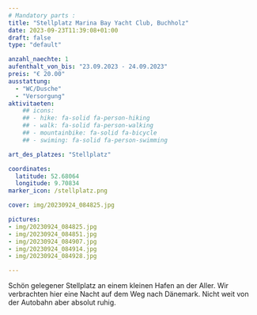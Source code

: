 ```yaml
---
# Mandatory parts :
title: "Stellplatz Marina Bay Yacht Club, Buchholz"
date: 2023-09-23T11:39:08+01:00
draft: false
type: "default"

anzahl_naechte: 1
aufenthalt_von_bis: "23.09.2023 - 24.09.2023"
preis: "€ 20.00"
ausstattung:
  - "WC/Dusche"
  - "Versorgung"
aktivitaeten:
    ## icons:
    ## - hike: fa-solid fa-person-hiking
    ## - walk: fa-solid fa-person-walking
    ## - mountainbike: fa-solid fa-bicycle
    ## - swiming: fa-solid fa-person-swimming

art_des_platzes: "Stellplatz"

coordinates:
  latitude: 52.68064
  longitude: 9.70834
marker_icon: /stellplatz.png

cover: img/20230924_084825.jpg

pictures: 
- img/20230924_084825.jpg
- img/20230924_084851.jpg
- img/20230924_084907.jpg
- img/20230924_084914.jpg
- img/20230924_084928.jpg

---
```

Schön gelegener Stellplatz an einem kleinen Hafen an der Aller. Wir verbrachten hier eine Nacht auf dem Weg nach Dänemark. Nicht weit von der Autobahn aber absolut ruhig.